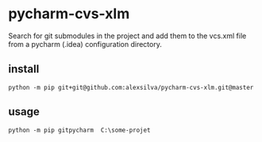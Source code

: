 # pycharm-cvs-xlm
Search for git submodules in the project and add them to the vcs.xml file from a pycharm (.idea) configuration directory.


## install

`python -m pip git+git@github.com:alexsilva/pycharm-cvs-xlm.git@master`

## usage

`python -m pip gitpycharm  C:\some-projet`